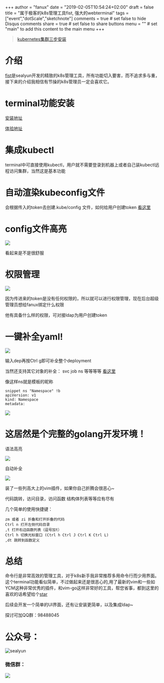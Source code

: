 +++
author = "fanux"
date = "2019-02-05T10:54:24+02:00"
draft = false
title = "属于极客的k8s管理工具fist, 强大的webterminal"
tags = ["event","dotScale","sketchnote"]
comments = true     # set false to hide Disqus comments
share = true        # set false to share buttons
menu = ""           # set "main" to add this content to the main menu
+++

> [kubernetes集群三步安装](https://sealyun.com/pro/products/)

# 介绍
[fist](https://github.com/fanux/fist)是sealyun开发的精致的k8s管理工具，所有功能切入要害，而不追求多与重，接下来的介绍我相信有节操的k8s管理员一定会喜欢它。

# terminal功能安装
[安装地址](https://github.com/fanux/fist/blob/master/terminal/README.md)

[体验地址](http://47.52.202.240:30514/)

# 集成kubectl
terminal中可直接使用kubectl，用户就不需要登录到机器上或者自己装kubectl远程访问集群，当然这是基本功能

# 自动渲染kubeconfig文件
会根据传入的token去创建.kube/config 文件，如何给用户创建token [看这里](https://github.com/fanux/fist#auth)

# config文件高亮
![](/fist/config-highlight.png)

看起来是不是很舒服

# 权限管理
![](/fist/RBAC.png)

因为传进来的token是没有任何权限的，所以就可以进行权限管理，现在后台超级管理员想给fanux绑定什么权限

他有具备什么样的权限，可对接ldap为用户创建token

# 一键补全yaml!
![](/fist/auto-dep.png)

输入dep再按Ctrl g即可补全整个deployment

当然还支持其它对象的补全：
svc
job
ns
等等等等 [看这里](https://github.com/andrewstuart/vim-kubernetes/blob/master/UltiSnips/yaml.snippets)

像这样ns就是模板的昵称
```
snippet ns "Namespace" !b
apiVersion: v1
kind: Namespace
metadata:
```

![](/fist/vim-plugin.gif)

# 这居然是个完整的golang开发环境！
语法高亮

![](/fist/golang-dev.png)

自动补全

![](/fist/auto-complete.png)

装了一些列高大上的vim插件，如果你自己折腾会很恶心~

代码跳转，访问目录，访问函数 结构体列表等等应有尽有

几个简单的使用快捷键：
```
zm 或者 zi 折叠和打开折叠的代码
Ctrl n 打开左侧代码目录
,t 打开右边函数列表（逗号加t）
Ctrl h 切换光标窗口 (Ctrl h Ctrl J Ctrl K Ctrl L)
,dt 跳转到函数定义
```

# 总结
命令行是非常高效的管理工具，对于k8s新手我非常推荐多用命令行而少用界面。  这个terminal功能看似简单，不过做起来还是很恶心的,用了最新的vim和一些如YCM这种非常优秀的插件，和vim-go这样非常好的工具，帮您省事，都到这里的喜欢的话希望给个[star](https://github.com/fanux/fist)

后续会开发一个简单的UI界面，还有让安装更简单，以及集成ldap~ 

探讨可加QQ群：98488045

# 公众号：
![sealyun](https://sealyun.com/kubernetes-qrcode.jpg)

### 微信群：
![](/wechatgroup1.png)
